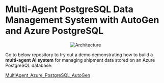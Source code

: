 # **Multi-Agent PostgreSQL Data Management System with AutoGen and Azure PostgreSQL**


<div align="center">
  <img src="https://github.com/mehrsa/MultiAgent_Azure_PostgreSQL_AutoGen0.4/blob/main/misc/Drawing%203.png" alt="Architecture">
</div>

Go to below repository to try out a demo demonstrating how to build a **multi-agent AI system** for managing shipment data stored on an Azure PostgreSQL database:

[MultiAgent_Azure_PostgreSQL_AutoGen](https://github.com/Azure-Samples/MultiAgent_Azure_PostgreSQL_AutoGen0.4/tree/main)


